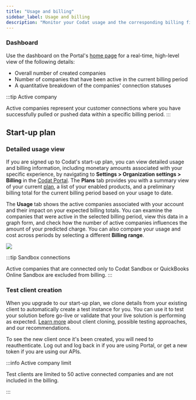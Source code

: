 ```yaml
---
title: "Usage and billing"
sidebar_label: Usage and billing
description: "Monitor your Codat usage and the corresponding billing figures to stay in control of your expenses"
---
```

### Dashboard

Use the dashboard on the Portal's [home page](https://app.codat.io/) for a real-time, high-level view of the following details:
- Overall number of created companies
- Number of companies that have been active in the current billing period
- A quantitative breakdown of the companies' connection statuses 

:::tip Active company

Active companies represent your customer connections where you have successfully pulled or pushed data within a specific billing period.
:::

## Start-up plan

### Detailed usage view

If you are signed up to Codat's start-up plan, you can view detailed usage and billing information, including monetary amounts associated with your specific experience, by navigating to **Settings > Organization settings > Billing** in the [Codat Portal](https://app.codat.io/settings/billing). 
The **Plans** tab provides you with a summary view of your current [plan](https://www.codat.io/plans/), a list of your enabled products, and a preliminary billing total for the current billing period based on your usage to date. 

The **Usage** tab shows the active companies associated with your account and their impact on your expected billing totals. You can examine the companies that were active in the selected billing period, view this data in a graph form, and check how the number of active companies influences the amount of your predicted charge. You can also compare your usage and cost across periods by selecting a different **Billing range**. 

![](/img/other-guides/0002-usage-billing-page.png)

:::tip Sandbox connections

Active companies that are connected only to Codat Sandbox or QuickBooks Online Sandbox are excluded from billing.
:::

### Test client creation

When you upgrade to our start-up plan, we clone details from your existing client to automatically create a test instance for you. You can use it to test your solution before go-live or validate that your live solution is performing as expected. [Learn more](/introduction/testing) about client cloning, possible testing approaches, and our recommendations.

To see the new client once it's been created, you will need to reauthenticate. Log out and log back in if you are using Portal, or get a new token if you are using our APIs.

:::info Active company limit

Test clients are limited to 50 active connected companies and are not included in the billing. 

:::